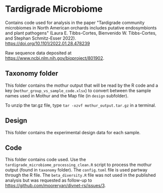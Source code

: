 # Tardigrade Microbiome
Contains code used for analysis in the paper "Tardigrade community microbiomes in North American orchards includes putative endosymbionts and plant pathogens" (Laura E. Tibbs-Cortes, Bienvenido W. Tibbs-Cortes, and Stephan Schmitz-Esser 2022). https://doi.org/10.1101/2022.01.28.478239

Raw sequence data deposited at https://www.ncbi.nlm.nih.gov/bioproject/801902. 

## Taxonomy folder
This folder contains the mothur output that will be read by the R code and a key (`mothur_group_vs_sample_code.xlsx`) to convert between the sample names used in Mothur and the Map file (in `design` subfolder).

To unzip the tar.gz file, type `tar -xzvf mothur_output.tar.gz` in a terminal.

## Design
This folder contains the experimental design data for each sample.

## Code
This folder contains code used. Use the `tardigrade_microbiome_processing_clean.R` script to process the mothur output (found in `taxonomy` folder). The `config.toml` file is used partway through the R file. The `beta_diversity.R` file was not used in the published analysis but was requested as follow-up to https://github.com/mooreryan/divnet-rs/issues/3. 
